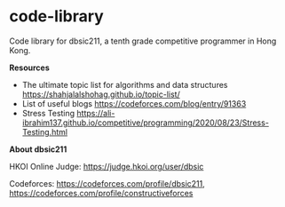# code-library
Code library for dbsic211, a tenth grade competitive programmer in Hong Kong.

**Resources**

- The ultimate topic list for algorithms and data structures https://shahjalalshohag.github.io/topic-list/
- List of useful blogs
https://codeforces.com/blog/entry/91363
- Stress Testing
https://ali-ibrahim137.github.io/competitive/programming/2020/08/23/Stress-Testing.html


**About dbsic211**

HKOI Online Judge: 
https://judge.hkoi.org/user/dbsic

Codeforces: 
https://codeforces.com/profile/dbsic211, 
https://codeforces.com/profile/constructiveforces
